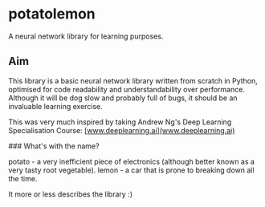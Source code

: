 # potatolemon

A neural network library for learning purposes.

## Aim

This library is a basic neural network library written from scratch in Python, optimised for code readability and understandability over performance. Although it will be dog slow and probably full of bugs, it should be an invaluable learning exercise.

This was very much inspired by taking Andrew Ng's Deep Learning Specialisation Course: [www.deeplearning.ai](www.deeplearning.ai)

### What's with the name?

potato - a very inefficient piece of electronics (although better known as a very tasty root vegetable).
lemon - a car that is prone to breaking down all the time.

It more or less describes the library :)
